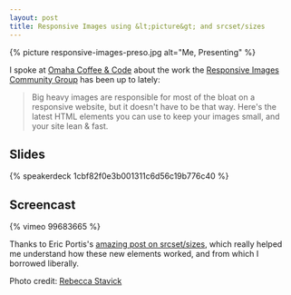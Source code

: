 ```yaml
---
layout: post
title: Responsive Images using &lt;picture&gt; and srcset/sizes
---
```

{% picture responsive-images-preso.jpg alt="Me, Presenting" %}

I spoke at [Omaha Coffee & Code](http://www.meetup.com/coffeeandcode/) about the work the [Responsive Images Community Group][respimg] has been up to lately:

> Big heavy images are responsible for most of the bloat on a responsive website, but it doesn't have to be that way.  Here's the latest HTML elements you can use to keep your images small, and your site lean & fast. 

## Slides

{% speakerdeck 1cbf82f0e3b001311c6d56c19b776c40 %}

## Screencast

{% vimeo 99683665 %}

Thanks to Eric Portis's [amazing post on srcset/sizes][eric], which really helped me understand how these new elements worked, and from which I borrowed liberally.

Photo credit: [Rebecca Stavick](https://twitter.com/RebeccaStavick/status/483982587845541889)

[respimg]: http://responsiveimages.org/
[eric]: http://ericportis.com/posts/2014/srcset-sizes/
